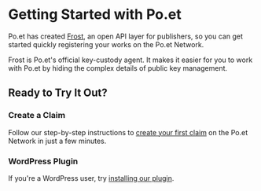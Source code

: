 # Getting Started with Po.et

Po.et has created [Frost](https://frost.poetnetwork.net), an open API layer for publishers, so you can get started quickly registering your works on the Po.et Network.

Frost is Po.et's official key-custody agent. It makes it easier for you to work with Po.et by hiding the complex details of public key management.

## Ready to Try It Out?

### Create a Claim

Follow our step-by-step instructions to [create your first claim](create-your-first-claim.md) on the Po.et Network in just a few minutes.

### WordPress Plugin

If you're a WordPress user, try [installing our plugin](wordpress-plugin.md).
